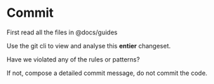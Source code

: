 # Commit

First read all the files in @docs/guides

Use the git cli to view and analyse this **entier** changeset.

Have we violated any of the rules or patterns?

If not, compose a detailed commit message, do not commit the code.